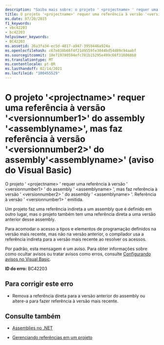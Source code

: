 ```yaml
---
description: "Saiba mais sobre: o projeto ' <projectname> ' requer uma referência à versão ' <versionnumber1> ' do assembly ' <assemblyname> ', mas faz referência à versão ' <versionnumber2> ' do assembly ' <assemblyname> ' (Visual Basic aviso)"
title: O projeto '<projectname>' requer uma referência à versão '<versionnumber1>' do assembly '<assemblyname>', mas faz referência à versão '<versionnumber2>' do assembly'<assemblyname>' (aviso do Visual Basic)
ms.date: 07/20/2015
f1_keywords:
- vbc42203
- bc42203
helpviewer_keywords:
- BC42203
ms.assetid: 26a3fa34-ec5d-4817-a947-3959446a924a
ms.openlocfilehash: c67e838b66f4f21d9559fe3044bd54d89c94aabf
ms.sourcegitcommit: 10e719780594efc781b15295e499c66f316068b8
ms.translationtype: MT
ms.contentlocale: pt-BR
ms.lasthandoff: 02/14/2021
ms.locfileid: "100455529"
---
```

# <a name="project-projectname-requires-a-reference-to-version-versionnumber1-of-assembly-assemblyname-but-references-version-versionnumber2-of-assembly-assemblyname-visual-basic-warning"></a>O projeto '\<projectname>' requer uma referência à versão '\<versionnumber1>' do assembly '\<assemblyname>', mas faz referência à versão '\<versionnumber2>' do assembly'\<assemblyname>' (aviso do Visual Basic)

O projeto ' \<projectname> ' requer uma referência à versão ' \<versionnumber1> ' do assembly ' \<assemblyname> ', mas faz referência à versão ' \<versionnumber2> ' do assembly ' \<assemblyname> '. Referência à versão ' \<versionnumber1> ' emitida.  
  
 Um projeto faz uma referência indireta a um assembly que é definido em outro lugar, mas o projeto também tem uma referência direta a uma versão anterior desse assembly.  
  
 Para acomodar o acesso a tipos e elementos de programação definidos na versão mais recente, mas não na versão anterior, o compilador usa a referência indireta para a versão mais recente ao resolver os acessos.  
  
 Por padrão, esta mensagem é um aviso. Para obter informações sobre como ocultar avisos ou tratar avisos como erros, consulte [Configurando avisos no Visual Basic](/visualstudio/ide/configuring-warnings-in-visual-basic).  
  
 **ID do erro:** BC42203  
  
## <a name="to-correct-this-error"></a>Para corrigir este erro  
  
- Remova a referência direta para a versão anterior do assembly ou altere-a para fazer referência à versão mais recente.  
  
## <a name="see-also"></a>Consulte também

- [Assemblies no .NET](../../standard/assembly/index.md)

- [Gerenciando referências em um projeto](/visualstudio/ide/managing-references-in-a-project)
